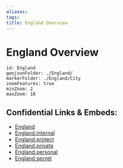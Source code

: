 ```yaml
---
aliases: 
tags: 
title: England Overview
---
```

# England Overview


```leaflet
id: England
geojsonFolder: ./England/
markerFolder: ./England/City
zoomFeatures: true 
minZoom: 2 
maxZoom: 18
```



## Confidential Links & Embeds: 
- [England](../../../../../_public/geo/Continent/Europe/United_Kingdom/England.md) 
- [England.internal](../../../../../_internal/geo/Continent/Europe/United_Kingdom/England.internal.md) 
- [England.protect](../../../../../_protect/geo/Continent/Europe/United_Kingdom/England.protect.md) 
- [England.private](../../../../../_private/geo/Continent/Europe/United_Kingdom/England.private.md) 
- [England.personal](../../../../../_personal/geo/Continent/Europe/United_Kingdom/England.personal.md) 
- [England.secret](../../../../../_secret/geo/Continent/Europe/United_Kingdom/England.secret.md) 
